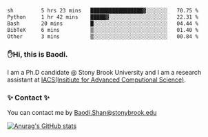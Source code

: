 <!--START_SECTION:waka-->

```txt
sh         5 hrs 23 mins   █████████████████▓░░░░░░░   70.75 %
Python     1 hr 42 mins    █████▓░░░░░░░░░░░░░░░░░░░   22.31 %
Bash       20 mins         █░░░░░░░░░░░░░░░░░░░░░░░░   04.44 %
BibTeX     6 mins          ▒░░░░░░░░░░░░░░░░░░░░░░░░   01.40 %
Other      3 mins          ▒░░░░░░░░░░░░░░░░░░░░░░░░   00.84 %
```

<!--END_SECTION:waka-->

### ✋Hi, this is Baodi. 

I am a Ph.D candidate @ Stony Brook University and I am a research assistant at [IACS(Insitiute for Advanced Computional Science)](https://iacs.stonybrook.edu/).

### ✨ Contact ✨

You can contact me by [Baodi.Shan@stonybrook.edu](mailto:Baodi.Shan@stonybrook.edu)

[![Anurag's GitHub stats](https://github-readme-stats.vercel.app/api?username=lwshanbd&theme=jolly&show_icons=true&count_private=true&include_all_commits=true)](https://github.com/anuraghazra/github-readme-stats)



<!--
**lwshanbd/lwshanbd** is a ✨ _special_ ✨ repository because its `README.md` (this file) appears on your GitHub profile.

Here are some ideas to get you started:

- 🔭 I’m currently working on ...
- 🌱 I’m currently learning ...
- 👯 I’m looking to collaborate on ...
- 🤔 I’m looking for help with ...
- 💬 Ask me about ...
- 📫 How to reach me: ...
- 😄 Pronouns: ...
- ⚡ Fun fact: ...
-->
